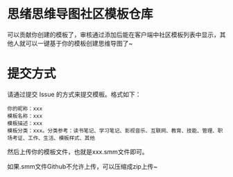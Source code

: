 # 思绪思维导图社区模板仓库

可以贡献你创建的模板了，审核通过添加后能在客户端中社区模板列表中显示，其他人就可以一键基于你的模板创建思维导图了~

# 提交方式

请通过提交 Issue 的方式来提交模板。格式如下：

```
你的昵称：xxx
模板名称：xxx
模板描述：xxx
模板分类：xxx。分类参考：读书笔记、学习笔记、影视音乐、互联网、教育、技能、管理、职场考证、工作、生活、模板样式、其他
```

然后上传你的模板文件，也就是xxx.smm文件即可。

如果.smm文件Github不允许上传，可以压缩成zip上传~
